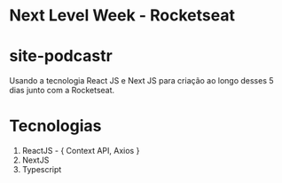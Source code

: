 # Next Level Week - Rocketseat 


# site-podcastr


Usando a tecnologia React JS e Next JS para criação ao longo desses 5 dias junto com a Rocketseat.


# Tecnologias 

1. ReactJS - { Context API, Axios } 
2. NextJS
3. Typescript 
